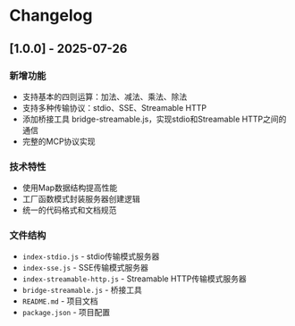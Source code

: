 # Changelog

## [1.0.0] - 2025-07-26

### 新增功能

- 支持基本的四则运算：加法、减法、乘法、除法
- 支持多种传输协议：stdio、SSE、Streamable HTTP
- 添加桥接工具 bridge-streamable.js，实现stdio和Streamable HTTP之间的通信
- 完整的MCP协议实现

### 技术特性

- 使用Map数据结构提高性能
- 工厂函数模式封装服务器创建逻辑
- 统一的代码格式和文档规范

### 文件结构

- `index-stdio.js` - stdio传输模式服务器
- `index-sse.js` - SSE传输模式服务器
- `index-streamable-http.js` - Streamable HTTP传输模式服务器
- `bridge-streamable.js` - 桥接工具
- `README.md` - 项目文档
- `package.json` - 项目配置
